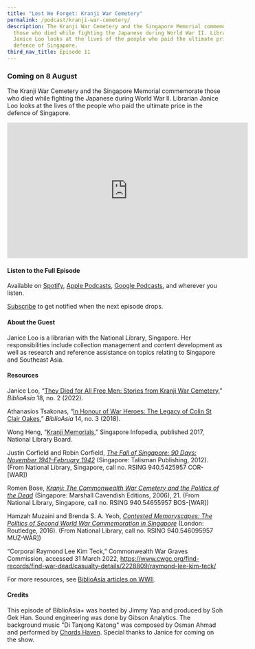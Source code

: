 ```yaml
---
title: "Lest We Forget: Kranji War Cemetery"
permalink: /podcast/kranji-war-cemetery/
description: The Kranji War Cemetery and the Singapore Memorial commemorate
  those who died while fighting the Japanese during World War II. Librarian
  Janice Loo looks at the lives of the people who paid the ultimate price in the
  defence of Singapore.
third_nav_title: Episode 11
---
```

### Coming on 8 August

The Kranji War Cemetery and the Singapore Memorial commemorate those who died while fighting the Japanese during World War II. Librarian Janice Loo looks at the lives of the people who paid the ultimate price in the defence of Singapore.

<iframe allowfullscreen="" allow="accelerometer; autoplay; clipboard-write; encrypted-media; gyroscope; picture-in-picture; web-share" frameborder="0" title="YouTube video player" src="https://www.youtube.com/embed/Xm0Wj7N_fns" height="315" width="560"></iframe>


#### **Listen to the Full Episode** ####
Available on [Spotify](https://open.spotify.com/show/66PYiIthr1KqQhJ82XH4DN), [Apple Podcasts](https://podcasts.apple.com/us/podcast/biblioasia/id1688142751), [Google Podcasts](https://podcasts.google.com/feed/aHR0cHM6Ly9mZWVkcy5jYXB0aXZhdGUuZm0vYmlibGlvYXNpYS8), and wherever you listen.

[Subscribe](https://open.spotify.com/show/66PYiIthr1KqQhJ82XH4DN) to get notified when the next episode drops.

#### **About the Guest** ####

Janice Loo is a librarian with the National Library, Singapore. Her responsibilities include collection management and content development as well as research and reference assistance on topics relating to Singapore and Southeast Asia.

 

#### **Resources** ####

Janice Loo, “[They Died for All Free Men: Stories from Kranji War Cemetery](https://biblioasia.nlb.gov.sg/vol-18/issue-2/jul-sep-2022/kranji-war-cemetery/),” *BiblioAsia* 18, no. 2 (2022).

 

Athanasios Tsakonas, “[In Honour of War Heroes: The Legacy of Colin St Clair Oakes](https://biblioasia.nlb.gov.sg/vol-14/issue-3/oct-dec-2018/honour-of-war-heroes/),” *BiblioAsia* 14, no. 3 (2018).

 

Wong Heng, “[Kranji Memorials](https://eresources.nlb.gov.sg/infopedia/articles/SIP_183_2004-12-27.html),” Singapore Infopedia, published 2017, National Library Board.

 

Justin Corfield and Robin Corfield, [*The Fall of Singapore: 90 Days: November 1941–February 1942*](https://eservice.nlb.gov.sg/item_holding.aspx?bid=14296288) (Singapore: Talisman Publishing, 2012). (From National Library, Singapore, call no. RSING 940.5425957 COR-[WAR]) 

 

Romen Bose, [*Kranji: The Commonwealth War Cemetery and the Politics of the Dead*](https://eservice.nlb.gov.sg/item_holding.aspx?bid=12666092) (Singapore: Marshall Cavendish Editions, 2006), 21. (From National Library, Singapore, call no. RSING 940.54655957 BOS-[WAR])

 

Hamzah Muzaini and Brenda S. A. Yeoh, [*Contested Memoryscapes: The Politics of Second World War Commemoration in Singapore*](https://eservice.nlb.gov.sg/item_holding.aspx?bid=202606087) (London: Routledge, 2016). (From National Library, call no. RSING 940.546095957 MUZ-WAR])

 

“Corporal Raymond Lee Kim Teck,” Commonwealth War Graves Commission, accessed 31 March 2022, https://www.cwgc.org/find-records/find-war-dead/casualty-details/2228809/raymond-lee-kim-teck/

 

For more resources, see [BiblioAsia articles on WWII](https://biblioasia.nlb.gov.sg/topics/war/).


 

 

#### **Credits** ####

This episode of BiblioAsia+ was hosted by Jimmy Yap and produced by Soh Gek Han. Sound engineering was done by Gibson Analytics. The background music "Di Tanjong Katong" was composed by Osman Ahmad and performed by&nbsp;[Chords Haven](https://www.youtube.com/watch?v=uA2v7ka5TAI). Special thanks to Janice for coming on the show.